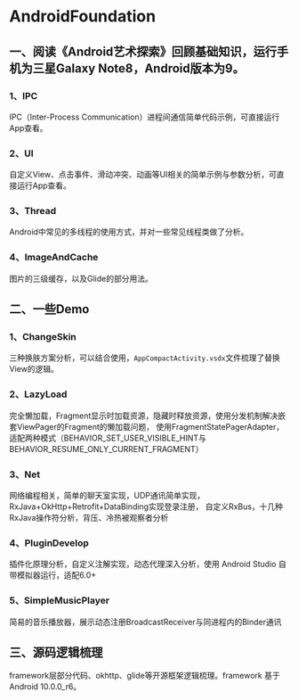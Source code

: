 # AndroidFoundation

## 一、阅读《Android艺术探索》回顾基础知识，运行手机为三星Galaxy Note8，Android版本为9。

### 1、IPC
IPC（Inter-Process Communication）进程间通信简单代码示例，可直接运行App查看。

### 2、UI
自定义View、点击事件、滑动冲突、动画等UI相关的简单示例与参数分析，可直接运行App查看。

### 3、Thread
Android中常见的多线程的使用方式，并对一些常见线程类做了分析。

### 4、ImageAndCache
图片的三级缓存，以及Glide的部分用法。

## 二、一些Demo

### 1、ChangeSkin
三种换肤方案分析，可以结合使用，`AppCompactActivity.vsdx`文件梳理了替换View的逻辑。

### 2、LazyLoad
完全懒加载，Fragment显示时加载资源，隐藏时释放资源，使用分发机制解决嵌套ViewPager的Fragment的懒加载问题，
使用FragmentStatePagerAdapter，适配两种模式（BEHAVIOR_SET_USER_VISIBLE_HINT与BEHAVIOR_RESUME_ONLY_CURRENT_FRAGMENT）

### 3、Net
网络编程相关，简单的聊天室实现，UDP通讯简单实现，RxJava+OkHttp+Retrofit+DataBinding实现登录注册，
自定义RxBus，十几种RxJava操作符分析，背压、冷热被观察者分析

### 4、PluginDevelop
插件化原理分析，自定义注解实现，动态代理深入分析，使用 Android Studio 自带模拟器运行，适配6.0+

### 5、SimpleMusicPlayer
简易的音乐播放器，展示动态注册BroadcastReceiver与同进程内的Binder通讯

## 三、源码逻辑梳理
framework层部分代码、okhttp、glide等开源框架逻辑梳理。framework 基于Android 10.0.0_r6。
